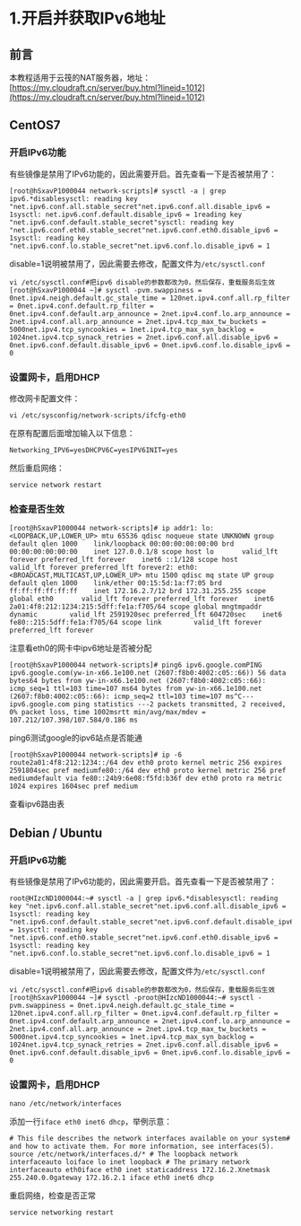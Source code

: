 # 1.开启并获取IPv6地址

## 前言

本教程适用于云筏的NAT服务器，地址：[https://my.cloudraft.cn/server/buy.html?lineid=1012](https://my.cloudraft.cn/server/buy.html?lineid=1012) 

## CentOS7

### 开启IPv6功能

有些镜像是禁用了IPv6功能的，因此需要开启。首先查看一下是否被禁用了：

```text
[root@hSxavP1000044 network-scripts]# sysctl -a | grep ipv6.*disablesysctl: reading key "net.ipv6.conf.all.stable_secret"net.ipv6.conf.all.disable_ipv6 = 1sysctl: net.ipv6.conf.default.disable_ipv6 = 1reading key "net.ipv6.conf.default.stable_secret"sysctl: reading key "net.ipv6.conf.eth0.stable_secret"net.ipv6.conf.eth0.disable_ipv6 = 1sysctl: reading key "net.ipv6.conf.lo.stable_secret"net.ipv6.conf.lo.disable_ipv6 = 1
```

disable=1说明被禁用了，因此需要去修改，配置文件为`/etc/sysctl.conf`

```text
vi /etc/sysctl.conf#把ipv6 disable的参数都改为0，然后保存，重载服务后生效[root@hSxavP1000044 ~]# sysctl -pvm.swappiness = 0net.ipv4.neigh.default.gc_stale_time = 120net.ipv4.conf.all.rp_filter = 0net.ipv4.conf.default.rp_filter = 0net.ipv4.conf.default.arp_announce = 2net.ipv4.conf.lo.arp_announce = 2net.ipv4.conf.all.arp_announce = 2net.ipv4.tcp_max_tw_buckets = 5000net.ipv4.tcp_syncookies = 1net.ipv4.tcp_max_syn_backlog = 1024net.ipv4.tcp_synack_retries = 2net.ipv6.conf.all.disable_ipv6 = 0net.ipv6.conf.default.disable_ipv6 = 0net.ipv6.conf.lo.disable_ipv6 = 0
```

### 设置网卡，启用DHCP

修改网卡配置文件：

```text
vi /etc/sysconfig/network-scripts/ifcfg-eth0
```

在原有配置后面增加输入以下信息：

```text
Networking_IPV6=yesDHCPV6C=yesIPV6INIT=yes
```

然后重启网络：

```text
service network restart
```

### 检查是否生效

```text
[root@hSxavP1000044 network-scripts]# ip addr1: lo: <LOOPBACK,UP,LOWER_UP> mtu 65536 qdisc noqueue state UNKNOWN group default qlen 1000    link/loopback 00:00:00:00:00:00 brd 00:00:00:00:00:00    inet 127.0.0.1/8 scope host lo       valid_lft forever preferred_lft forever    inet6 ::1/128 scope host        valid_lft forever preferred_lft forever2: eth0: <BROADCAST,MULTICAST,UP,LOWER_UP> mtu 1500 qdisc mq state UP group default qlen 1000    link/ether 00:15:5d:1a:f7:05 brd ff:ff:ff:ff:ff:ff    inet 172.16.2.7/12 brd 172.31.255.255 scope global eth0       valid_lft forever preferred_lft forever    inet6 2a01:4f8:212:1234:215:5dff:fe1a:f705/64 scope global mngtmpaddr dynamic        valid_lft 2591920sec preferred_lft 604720sec    inet6 fe80::215:5dff:fe1a:f705/64 scope link        valid_lft forever preferred_lft forever
```

注意看eth0的网卡中ipv6地址是否被分配

```text
[root@hSxavP1000044 network-scripts]# ping6 ipv6.google.comPING ipv6.google.com(yw-in-x66.1e100.net (2607:f8b0:4002:c05::66)) 56 data bytes64 bytes from yw-in-x66.1e100.net (2607:f8b0:4002:c05::66): icmp_seq=1 ttl=103 time=107 ms64 bytes from yw-in-x66.1e100.net (2607:f8b0:4002:c05::66): icmp_seq=2 ttl=103 time=107 ms^C--- ipv6.google.com ping statistics ---2 packets transmitted, 2 received, 0% packet loss, time 1002msrtt min/avg/max/mdev = 107.212/107.398/107.584/0.186 ms
```

ping6测试google的ipv6站点是否能通

```text
[root@hSxavP1000044 network-scripts]# ip -6 route2a01:4f8:212:1234::/64 dev eth0 proto kernel metric 256 expires 2591804sec pref mediumfe80::/64 dev eth0 proto kernel metric 256 pref mediumdefault via fe80::24b9:6e08:f5fd:b36f dev eth0 proto ra metric 1024 expires 1604sec pref medium
```

查看ipv6路由表

## Debian / Ubuntu

### 开启IPv6功能

有些镜像是禁用了IPv6功能的，因此需要开启。首先查看一下是否被禁用了：

```text
root@HIzcND1000044:~# sysctl -a | grep ipv6.*disablesysctl: reading key "net.ipv6.conf.all.stable_secret"net.ipv6.conf.all.disable_ipv6 = 1sysctl: reading key "net.ipv6.conf.default.stable_secret"net.ipv6.conf.default.disable_ipv6 = 1sysctl: reading key "net.ipv6.conf.eth0.stable_secret"net.ipv6.conf.eth0.disable_ipv6 = 1sysctl: reading key "net.ipv6.conf.lo.stable_secret"net.ipv6.conf.lo.disable_ipv6 = 1
```

disable=1说明被禁用了，因此需要去修改，配置文件为`/etc/sysctl.conf`

```text
vi /etc/sysctl.conf#把ipv6 disable的参数都改为0，然后保存，重载服务后生效[root@hSxavP1000044 ~]# sysctl -proot@HIzcND1000044:~# sysctl -pvm.swappiness = 0net.ipv4.neigh.default.gc_stale_time = 120net.ipv4.conf.all.rp_filter = 0net.ipv4.conf.default.rp_filter = 0net.ipv4.conf.default.arp_announce = 2net.ipv4.conf.lo.arp_announce = 2net.ipv4.conf.all.arp_announce = 2net.ipv4.tcp_max_tw_buckets = 5000net.ipv4.tcp_syncookies = 1net.ipv4.tcp_max_syn_backlog = 1024net.ipv4.tcp_synack_retries = 2net.ipv6.conf.all.disable_ipv6 = 0net.ipv6.conf.default.disable_ipv6 = 0net.ipv6.conf.lo.disable_ipv6 = 0
```

### 设置网卡，启用DHCP

```text
nano /etc/network/interfaces
```

添加一行`iface eth0 inet6 dhcp`，举例示意：

```text
# This file describes the network interfaces available on your system# and how to activate them. For more information, see interfaces(5). source /etc/network/interfaces.d/* # The loopback network interfaceauto loiface lo inet loopback # The primary network interfaceauto eth0iface eth0 inet staticaddress 172.16.2.Xnetmask 255.240.0.0gateway 172.16.2.1 iface eth0 inet6 dhcp
```

重启网络，检查是否正常

```text
service networking restart
```


